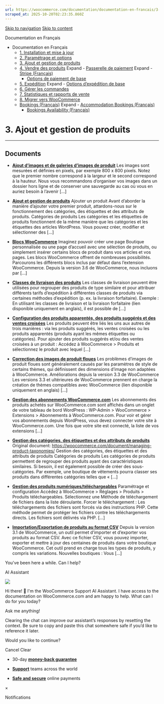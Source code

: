 ```yaml
---
url: https://woocommerce.com/documentation/documentation-en-francais/3-ajout-et-gestion-de-produits
scraped_at: 2025-10-20T02:23:35.860Z
---
```


[Skip to navigation](https://woocommerce.com/documentation/documentation-en-francais/3-ajout-et-gestion-de-produits/#main-navigation) [Skip to content](https://woocommerce.com/documentation/documentation-en-francais/3-ajout-et-gestion-de-produits/#page)

Documentation en Français

- Documentation en Français
  - [1\. Installation et mise à jour](https://woocommerce.com/documentation/documentation-en-francais/installation-et-mise-a-jour/ "1. Installation et mise à jour")
  - [2\. Paramétrage et options](https://woocommerce.com/documentation/documentation-en-francais/parametrage-et-options/ "2. Paramétrage et options")
  - [3\. Ajout et gestion de produits](https://woocommerce.com/documentation/documentation-en-francais/3-ajout-et-gestion-de-produits/ "3. Ajout et gestion de produits")
  - [4\. Vendre des produits](https://woocommerce.com/documentation/documentation-en-francais/vendre-des-produits/ "4. Vendre des produits") Expand    - [Passerelle de paiement](https://woocommerce.com/documentation/documentation-en-francais/vendre-des-produits/passerelle-de-paiement/ "Passerelle de paiement") Expand      - [Stripe (Français)](https://woocommerce.com/documentation/documentation-en-francais/vendre-des-produits/passerelle-de-paiement/stripe-francais/ "Stripe (Français)")
    - [Options de paiement de base](https://woocommerce.com/documentation/documentation-en-francais/vendre-des-produits/options-de-paiement-de-base/ "Options de paiement de base")
  - [5\. Expédition](https://woocommerce.com/documentation/documentation-en-francais/expedition/ "5. Expédition") Expand    - [Options d’expédition de base](https://woocommerce.com/documentation/documentation-en-francais/expedition/options-dexpedition-de-base/ "Options d’expédition de base")
  - [6\. Gérer les commandes](https://woocommerce.com/documentation/documentation-en-francais/gerer-les-commandes/ "6. Gérer les commandes")
  - [7\. Statistiques et rapports de vente](https://woocommerce.com/documentation/documentation-en-francais/statistiques-et-rapports-de-vente/ "7. Statistiques et rapports de vente")
  - [8\. Migrer vers WooCommerce](https://woocommerce.com/documentation/documentation-en-francais/migrer-vers-woocommerce/ "8. Migrer vers WooCommerce")
  - [Bookings (Français)](https://woocommerce.com/documentation/documentation-en-francais/bookings-francais/ "Bookings (Français)") Expand    - [Accommodation Bookings (Français)](https://woocommerce.com/documentation/documentation-en-francais/bookings-francais/accommodation-bookings-francais/ "Accommodation Bookings (Français)")
    - [Bookings Availability (Français)](https://woocommerce.com/documentation/documentation-en-francais/bookings-francais/bookings-availability-francais/ "Bookings Availability (Français)")

# 3\. Ajout et gestion de produits

* * *

## Documents

- [**Ajout d’images et de galeries d’images de produit**](https://woocommerce.com/document/ajout-dimages-et-de-galeries-dimages-de-produit/)
Les images sont mesurées et définies en pixels, par exemple 800 x 800 pixels. Notez que le premier nombre correspond à la largeur et le second correspond à la hauteur. Nous vous recommandons d’organiser vos images dans un dossier hors ligne et de conserver une sauvegarde au cas où vous en auriez besoin à l’avenir \[…\]

- [**Ajout et gestion de produits**](https://woocommerce.com/document/ajout-et-gestion-de-produits/)
Ajouter un produit Avant d’aborder la manière d’ajouter votre premier produit, attardons-nous sur le fonctionnement des catégories, des étiquettes et des attributs de produits. Catégories de produits Les catégories et les étiquettes de produits fonctionnent de la même manière que les catégories et les étiquettes des articles WordPress. Vous pouvez créer, modifier et sélectionner des \[…\]

- [**Blocs WooCommerce**](https://woocommerce.com/document/blocs-woocommerce/)
Imaginez pouvoir créer une page Boutique personnalisée ou une page d’accueil avec une sélection de produits, ou simplement insérer certains blocs de produit dans vos articles et vos pages. Les blocs WooCommerce offrent de nombreuses possibilités. Parcourons les différents blocs inclus par défaut dans l’extension WooCommerce. Depuis la version 3.6 de WooCommerce, nous incluons par \[…\]

- [**Classes de livraison des produits**](https://woocommerce.com/document/classes-de-livraison-des-produits/)
Les classes de livraison peuvent être utilisées pour regrouper des produits de type similaire et pour attribuer différents tarifs d’expédition à différentes classes de produits via certaines méthodes d’expédition (p. ex. la livraison forfaitaire). Exemple : En utilisant les classes de livraison et la livraison forfaitaire (lien disponible uniquement en anglais), il est possible de \[…\]

- [**Configuration des produits apparentés, des produits suggérés et des ventes croisées**](https://woocommerce.com/document/configuration-des-produits-apparentes-des-produits-suggeres-et-des-ventes-croisees/)
Les produits peuvent être liés les uns aux autres de trois manières : via les produits suggérés, les ventes croisées ou les produits apparentés (produits ayant les mêmes étiquettes ou catégories). Pour ajouter des produits suggérés et/ou des ventes croisées à un produit : Accédez à WooCommerce > Produits et sélectionnez le produit avec lequel \[…\]

- [**Correction des images de produit floues**](https://woocommerce.com/document/correction-des-images-de-produit-floues/)
Les problèmes d’images de produit floues sont généralement causés par les paramètres de style de certains thèmes, qui définissent des dimensions d’image non adaptées à WooCommerce. Améliorations depuis la version 3.3 de WooCommerce Les versions 3.3 et ultérieures de WooCommerce prennent en charge la création de thèmes compatibles avec WooCommerce (lien disponible uniquement en anglais) \[…\]

- [**Gestion des abonnements WooCommerce.com**](https://woocommerce.com/document/gestion-des-abonnements-woocommerce-com/)
Les abonnements des produits achetés sur WooCommerce.com sont affichés dans un onglet de votre tableau de bord WordPress : WP-Admin > WooCommerce > Extensions > Abonnements à WooCommerce.com. Pour voir et gérer vos abonnements depuis WordPress, vous devez connecter votre site à WooCommerce.com. Une fois que votre site est connecté, la liste de vos extensions \[…\]

- [**Gestion des catégories, des étiquettes et des attributs de produits**](https://woocommerce.com/document/gestion-des-categories-des-etiquettes-et-des-attributs-de-produits/)
Original document: https://woocommerce.com/document/managing-product-taxonomies/ Gestion des catégories, des étiquettes et des attributs de produits Catégories de produits Les catégories de produits permettent de regrouper des produits ayant des caractéristiques similaires. Si besoin, il est également possible de créer des sous-catégories. Par exemple, une boutique de vêtements pourra classer ses produits dans différentes catégories telles que « \[…\]

- [**Gestion des produits numériques/téléchargeables**](https://woocommerce.com/document/gestion-des-produits-numeriques-telechargeables/)
Paramétrage et configuration Accédez à WooCommerce > Réglages > Produits > Produits téléchargeables. Sélectionnez une Méthode de téléchargement de fichiers dans la liste déroulante. Forcer le téléchargement : Les téléchargements des fichiers sont forcés via des instructions PHP. Cette méthode permet de protéger les fichiers contre les téléchargements directs. Les fichiers sont délivrés via PHP. \[…\]

- [**Importation/Exportation de produits au format CSV**](https://woocommerce.com/document/importation-exportation-de-produits-au-format-csv/)
Depuis la version 3.1 de WooCommerce, un outil permet d’importer et d’exporter vos produits au format CSV. Avec ce fichier CSV, vous pouvez importer, exporter et mettre à jour des centaines de produits dans votre boutique WooCommerce. Cet outil prend en charge tous les types de produits, y compris les variations. Nouvelles boutiques : Vous \[…\]


You've been here a while. Can I help?

AI Assistant

![](https://woocommerce.com/wp-content/themes/woo/images/svg/support-chat-bot-avatar.svg)

Hi there! 👋 I'm the WooCommerce Support AI Assistant. I have access to the documentation on WooCommerce.com and am happy to help. What can I do for you today?

Ask me anything!

Clearing the chat can improve our assistant’s responses by resetting the context. Be sure to copy and paste this chat somewhere safe if you’d like to reference it later.

Would you like to continue?

Cancel
Clear

- 30-day **[money-back guarantee](https://woocommerce.com/refund-policy/)**

- **[Support](https://woocommerce.com/docs/)**
teams across the world

- **[Safe and secure](https://woocommerce.com/products/woopayments/)**
online payments

×

Notifications